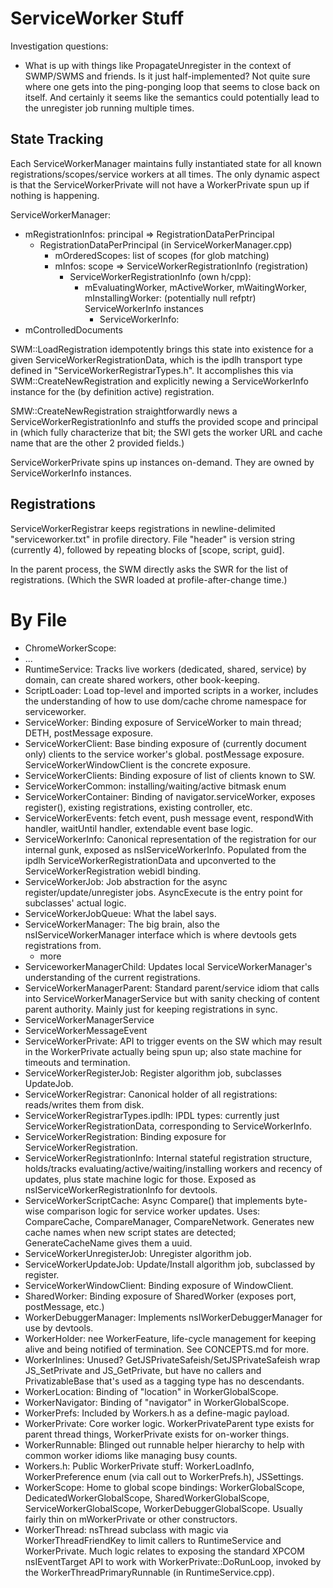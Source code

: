 # ServiceWorker Stuff #

Investigation questions:
* What is up with things like PropagateUnregister in the context of SWMP/SWMS
  and friends.  Is it just half-implemented?  Not quite sure where one gets
  into the ping-ponging loop that seems to close back on itself.  And certainly
  it seems like the semantics could potentially lead to the unregister job
  running multiple times.

## State Tracking ##

Each ServiceWorkerManager maintains fully instantiated state for all known
registrations/scopes/service workers at all times.  The only dynamic aspect is
that the ServiceWorkerPrivate will not have a WorkerPrivate spun up if nothing
is happening.

ServiceWorkerManager:
* mRegistrationInfos: principal => RegistrationDataPerPrincipal
  * RegistrationDataPerPrincipal (in ServiceWorkerManager.cpp)
    * mOrderedScopes: list of scopes (for glob matching)
    * mInfos: scope => ServiceWorkerRegistrationInfo (registration)
      * ServiceWorkerRegistrationInfo (own h/cpp):
        * mEvaluatingWorker, mActiveWorker, mWaitingWorker, mInstallingWorker:
          (potentially null refptr) ServiceWorkerInfo instances
          * ServiceWorkerInfo:
* mControlledDocuments

SWM::LoadRegistration idempotently brings this state into existence for a given
ServiceWorkerRegistrationData, which is the ipdlh transport type defined in
"ServiceWorkerRegistrarTypes.h".  It accomplishes this via
SWM::CreateNewRegistration and explicitly newing a ServiceWorkerInfo instance
for the (by definition active) registration.

SMW::CreateNewRegistration straightforwardly news a
ServiceWorkerRegistrationInfo and stuffs the provided scope and principal in
(which fully characterize that bit; the SWI gets the worker URL and cache name
that are the other 2 provided fields.)

ServiceWorkerPrivate spins up instances on-demand.  They are owned by
ServiceWorkerInfo instances.


## Registrations ##

ServiceWorkerRegistrar keeps registrations in newline-delimited
"serviceworker.txt" in profile directory.  File "header" is version string
(currently 4), followed by repeating blocks of [scope, script, guid].

In the parent process, the SWM directly asks the SWR for the list of
registrations.  (Which the SWR loaded at profile-after-change time.)


# By File #

* ChromeWorkerScope:
* ...
* RuntimeService: Tracks live workers (dedicated, shared, service) by domain,
  can create shared workers, other book-keeping.
* ScriptLoader: Load top-level and imported scripts in a worker, includes the
  understanding of how to use dom/cache chrome namespace for serviceworker.
* ServiceWorker: Binding exposure of ServiceWorker to main thread; DETH,
  postMessage exposure.
* ServiceWorkerClient: Base binding exposure of (currently document only)
  clients to the service worker's global.  postMessage exposure.
  ServiceWorkerWindowClient is the concrete exposure.
* ServiceWorkerClients: Binding exposure of list of clients known to SW.
* ServiceWorkerCommon: installing/waiting/active bitmask enum
* ServiceWorkerContainer: Binding of navigator.serviceWorker, exposes
  register(), existing registrations, existing controller, etc.
* ServiceWorkerEvents: fetch event, push message event, respondWith handler,
  waitUntil handler, extendable event base logic.
* ServiceWorkerInfo: Canonical representation of the registration for our
  internal gunk, exposed as nsIServiceWorkerInfo.  Populated from the ipdlh
  ServiceWorkerRegistrationData and upconverted to the ServiceWorkerRegistration
  webidl binding.
* ServiceWorkerJob: Job abstraction for the async register/update/unregister
  jobs.  AsyncExecute is the entry point for subclasses' actual logic.
* ServiceWorkerJobQueue: What the label says.
* ServiceWorkerManager: The big brain, also the nsIServiceWorkerManager
  interface which is where devtools gets registrations from.
  * more
* ServiceworkerManagerChild: Updates local ServiceWorkerManager's understanding
  of the current registrations.
* ServiceWorkerManagerParent: Standard parent/service idiom that calls into
  ServiceWorkerManagerService but with sanity checking of content parent
  authority.  Mainly just for keeping registrations in sync.
* ServiceWorkerManagerService
* ServiceWorkerMessageEvent
* ServiceWorkerPrivate: API to trigger events on the SW which may result in the
  WorkerPrivate actually being spun up; also state machine for timeouts and
  termination.
* ServiceWorkerRegisterJob: Register algorithm job, subclasses UpdateJob.
* ServiceWorkerRegistrar: Canonical holder of all registrations: reads/writes
  them from disk.
* ServiceWorkerRegistrarTypes.ipdlh: IPDL types: currently just
  ServiceWorkerRegistrationData, corresponding to ServiceWorkerInfo.
* ServiceWorkerRegistration: Binding exposure for ServiceWorkerRegistration.
* ServiceWorkerRegistrationInfo: Internal stateful registration structure,
  holds/tracks evaluating/active/waiting/installing workers and recency of
  updates, plus state machine logic for those.  Exposed as
  nsIServiceWorkerRegistrationInfo for devtools.
* ServiceWorkerScriptCache: Async Compare() that implements byte-wise comparison
  logic for service worker updates.  Uses: CompareCache, CompareManager,
  CompareNetwork.  Generates new cache names when new script states are
  detected; GenerateCacheName gives them a uuid.
* ServiceWorkerUnregisterJob: Unregister algorithm job.
* ServiceWorkerUpdateJob: Update/Install algorithm job, subclassed by register.
* ServiceWorkerWindowClient: Binding exposure of WindowClient.
* SharedWorker: Binding exposure of SharedWorker (exposes port, postMessage,
  etc.)
* WorkerDebuggerManager: Implements nsIWorkerDebuggerManager for use by
  devtools.
* WorkerHolder: nee WorkerFeature, life-cycle management for keeping alive and
  being notified of termination.  See CONCEPTS.md for more.
* WorkerInlines: Unused? GetJSPrivateSafeish/SetJSPrivateSafeish wrap
  JS_SetPrivate and JS_GetPrivate, but have no callers and PrivatizableBase
  that's used as a tagging type has no descendants.
* WorkerLocation: Binding of "location" in WorkerGlobalScope.
* WorkerNavigator: Binding of "navigator" in WorkerGlobalScope.
* WorkerPrefs: Included by Workers.h as a define-magic payload.
* WorkerPrivate: Core worker logic.  WorkerPrivateParent type exists for parent
  thread things, WorkerPrivate exists for on-worker things.
* WorkerRunnable: Blinged out runnable helper hierarchy to help with common
  worker idioms like managing busy counts.
* Workers.h: Public WorkerPrivate stuff: WorkerLoadInfo, WorkerPreference enum
  (via call out to WorkerPrefs.h), JSSettings.
* WorkerScope: Home to global scope bindings: WorkerGlobalScope,
  DedicatedWorkerGlobalScope, SharedWorkerGlobalScope, ServiceWorkerGlobalScope,
  WorkerDebuggerGlobalScope.  Usually fairly thin on mWorkerPrivate or other
  constructors.
* WorkerThread: nsThread subclass with magic via WorkerThreadFriendKey to limit
  callers to RuntimeService and WorkerPrivate.  Much logic relates to exposing
  the standard XPCOM nsIEventTarget API to work with WorkerPrivate::DoRunLoop,
  invoked by the WorkerThreadPrimaryRunnable (in RuntimeService.cpp).
